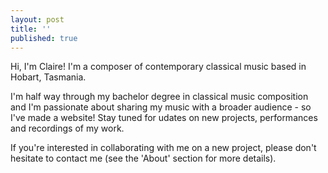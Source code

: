 ```yaml
---
layout: post
title: ''
published: true
---
```

Hi, I'm Claire! I'm a composer of contemporary classical music based in Hobart, Tasmania. 

I'm half way through my bachelor degree in classical music composition and I'm passionate about sharing my music with a broader audience - so I've made a website! Stay tuned for udates on new projects, performances and recordings of my work. 

If you're interested in collaborating with me on a new project, please don't hesitate to contact me (see the 'About' section for more details).
